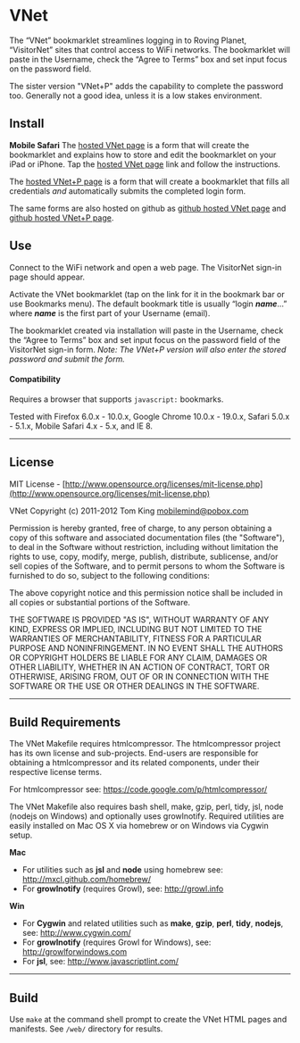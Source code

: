 # VNet #

The “VNet” bookmarklet streamlines logging in to Roving Planet, “VisitorNet” sites that
control access to WiFi networks. The bookmarklet will paste in the Username, check the
“Agree to Terms” box and set input focus on the password field.

The sister version "VNet+P" adds the capability to complete the password too. Generally
not a good idea, unless it is a low stakes environment.

## Install ##

**Mobile Safari**
The [hosted VNet page](http://mmind.me/vnet) is a form that will create the bookmarklet and
explains how to store and edit the bookmarklet on your iPad or iPhone. Tap the
[hosted VNet page](http://mmind.me/vnet) link and follow the instructions.

The [hosted VNet+P page](http://mmind.me/vnetp) is a form that will create a
bookmarklet that fills all credentials *and* automatically submits the completed login form.

The same forms are also hosted on github as [github hosted VNet page](http://mobilemind.github.com/VNet/vnet.html)
and [github hosted VNet+P page](http://mobilemind.github.com/VNet/vnetp.html).

## Use ##

Connect to the WiFi network and open a web page. The VisitorNet sign-in page should appear.

Activate the VNet bookmarklet (tap on the link for it in the bookmark bar or use Bookmarks
menu). The default bookmark title is usually “login ___name___…” where ___name___ is the
first part of your Username (email).

The bookmarklet created via installation will paste in the Username, check the “Agree to
Terms” box and set input focus on the password field of the VisitorNet sign-in form.
_Note: The VNet+P version will also enter the stored password and submit the form._

#### Compatibility

Requires a browser that supports ````javascript:```` bookmarks.

Tested with Firefox 6.0.x - 10.0.x, Google Chrome 10.0.x - 19.0.x,
Safari 5.0.x - 5.1.x, Mobile Safari 4.x - 5.x, and IE 8.

----------

## License ##

MIT License - [http://www.opensource.org/licenses/mit-license.php](http://www.opensource.org/licenses/mit-license.php)

VNet
Copyright (c) 2011-2012 Tom King <mobilemind@pobox.com>

Permission is hereby granted, free of charge, to any person obtaining
a copy of this software and associated documentation files (the
"Software"), to deal in the Software without restriction, including
without limitation the rights to use, copy, modify, merge, publish,
distribute, sublicense, and/or sell copies of the Software, and to
permit persons to whom the Software is furnished to do so, subject to
the following conditions:

The above copyright notice and this permission notice shall be
included in all copies or substantial portions of the Software.

THE SOFTWARE IS PROVIDED "AS IS", WITHOUT WARRANTY OF ANY KIND,
EXPRESS OR IMPLIED, INCLUDING BUT NOT LIMITED TO THE WARRANTIES OF
MERCHANTABILITY, FITNESS FOR A PARTICULAR PURPOSE AND
NONINFRINGEMENT. IN NO EVENT SHALL THE AUTHORS OR COPYRIGHT HOLDERS BE
LIABLE FOR ANY CLAIM, DAMAGES OR OTHER LIABILITY, WHETHER IN AN ACTION
OF CONTRACT, TORT OR OTHERWISE, ARISING FROM, OUT OF OR IN CONNECTION
WITH THE SOFTWARE OR THE USE OR OTHER DEALINGS IN THE SOFTWARE.

----------

## Build Requirements ##

The VNet Makefile requires htmlcompressor. The htmlcompressor project has its own license
and sub-projects. End-users are responsible for obtaining a htmlcompressor and its related
components, under their respective license terms.

For htmlcompressor see: <https://code.google.com/p/htmlcompressor/>

The VNet Makefile also requires bash shell, make, gzip, perl, tidy, jsl, node (nodejs on Windows)
and optionally uses growlnotify. Required utilities are easily installed on Mac OS X via
homebrew or on Windows via Cygwin setup.

**Mac**

* For utilities such as **jsl** and **node** using homebrew see: <http://mxcl.github.com/homebrew/>
* For **growlnotify** (requires Growl), see: <http://growl.info>

**Win**

* For **Cygwin** and related utilities such as **make**, **gzip**, **perl**, **tidy**, **nodejs**,
see: <http://www.cygwin.com/>
* For **growlnotify** (requires Growl for Windows), see: <http://growlforwindows.com>
* For **jsl**, see: <http://www.javascriptlint.com/>

----------

## Build ##

Use ````make```` at the command shell prompt to create the VNet HTML pages and manifests.
See ````/web/```` directory for results.
